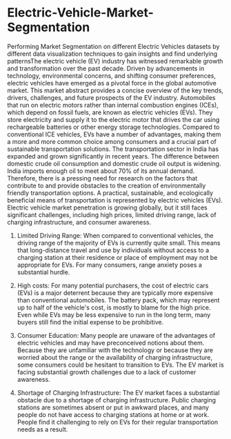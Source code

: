 # Electric-Vehicle-Market-Segmentation
Performing Market Segmentation on different Electric Vehicles datasets by different data visualization techniques to gain insights and find underlying patternsThe electric vehicle (EV) industry has witnessed remarkable growth and transformation over the past decade. Driven by advancements in technology, environmental concerns, and shifting consumer preferences, electric vehicles have emerged as a pivotal force in the global automotive market. This market abstract provides a concise overview of the key trends, drivers, challenges, and future prospects of the EV industry.
Automobiles that run on electric motors rather than internal combustion engines (ICEs), which depend on fossil fuels, are known as electric vehicles (EVs). They store electricity and supply it to the electric motor that drives the car using rechargeable batteries or other energy storage technologies. Compared to conventional ICE vehicles, EVs have a number of advantages, making them a more and more common choice among consumers and a crucial part of sustainable transportation solutions.
The transportation sector in India has expanded and grown significantly in recent years. 
The difference between domestic crude oil consumption and domestic crude oil output is widening. India imports enough oil to meet about 70% of its annual demand. 
Therefore, there is a pressing need for research on the factors that contribute to and provide obstacles to the creation of environmentally friendly transportation options. A practical, sustainable, and ecologically beneficial means of transportation is represented by electric vehicles (EVs).
Electric vehicle market penetration is growing globally, but it still faces significant challenges, including high prices, limited driving range, lack of charging infrastructure, and consumer awareness.

1.	Limited Driving Range: When compared to conventional vehicles, the driving range of the majority of EVs is currently quite small. This means that long-distance travel and use by individuals without access to a charging station at their residence or place of employment may not be appropriate for EVs. For many consumers, range anxiety poses a substantial hurdle.
   
2.	High costs: For many potential purchasers, the cost of electric cars (EVs) is a major deterrent because they are typically more expensive than conventional automobiles. The battery pack, which may represent up to half of the vehicle's cost, is mostly to blame for the high price. Even while EVs may be less expensive to run in the long term, many buyers still find the initial expense to be prohibitive.
   
3.	Consumer Education: Many people are unaware of the advantages of electric vehicles and may have preconceived notions about them. Because they are unfamiliar with the technology or because they are worried about the range or the availability of charging infrastructure, some consumers could be hesitant to transition to EVs. The EV market is facing substantial growth challenges due to a lack of customer awareness.
   
4.	Shortage of Charging Infrastructure: The EV market faces a substantial obstacle due to a shortage of charging infrastructure. Public charging stations are sometimes absent or put in awkward places, and many people do not have access to charging stations at home or at work. People find it challenging to rely on EVs for their regular transportation needs as a result.

